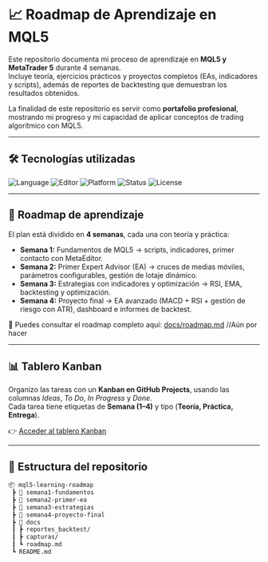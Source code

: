 # 📈 Roadmap de Aprendizaje en MQL5

Este repositorio documenta mi proceso de aprendizaje en **MQL5 y MetaTrader 5** durante 4 semanas.  
Incluye teoría, ejercicios prácticos y proyectos completos (EAs, indicadores y scripts), además de reportes de backtesting que demuestran los resultados obtenidos.  

La finalidad de este repositorio es servir como **portafolio profesional**, mostrando mi progreso y mi capacidad de aplicar conceptos de trading algorítmico con MQL5.

---

## 🛠️ Tecnologías utilizadas
![Language](https://img.shields.io/badge/Language-MQL5-blue)
![Editor](https://img.shields.io/badge/Editor-MetaEditor-orange)
![Platform](https://img.shields.io/badge/Platform-MetaTrader%205-green)
![Status](https://img.shields.io/badge/Status-In%20Progress-yellow)
![License](https://img.shields.io/badge/License-MIT-lightgrey)

---

## 📅 Roadmap de aprendizaje
El plan está dividido en **4 semanas**, cada una con teoría y práctica:

- **Semana 1:** Fundamentos de MQL5 → scripts, indicadores, primer contacto con MetaEditor.  
- **Semana 2:** Primer Expert Advisor (EA) → cruces de medias móviles, parámetros configurables, gestión de lotaje dinámico.  
- **Semana 3:** Estrategias con indicadores y optimización → RSI, EMA, backtesting y optimización.  
- **Semana 4:** Proyecto final → EA avanzado (MACD + RSI + gestión de riesgo con ATR), dashboard e informes de backtest.

📌 Puedes consultar el roadmap completo aquí: [docs/roadmap.md](docs/roadmap.md) //Aún por hacer

---

## 📊 Tablero Kanban
Organizo las tareas con un **Kanban en GitHub Projects**, usando las columnas *Ideas*, *To Do*, *In Progress* y *Done*.  
Cada tarea tiene etiquetas de **Semana (1–4)** y tipo (**Teoría, Práctica, Entrega**).

👉 [Acceder al tablero Kanban](https://github.com/users/firlixkl/projects/2)

---

## 📂 Estructura del repositorio
```bash
📦 mql5-learning-roadmap
 ┣ 📂 semana1-fundamentos
 ┣ 📂 semana2-primer-ea
 ┣ 📂 semana3-estrategias
 ┣ 📂 semana4-proyecto-final
 ┣ 📂 docs
 ┃ ┣ reportes_backtest/
 ┃ ┣ capturas/
 ┃ ┗ roadmap.md
 ┗ README.md
```
